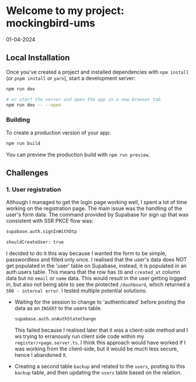 # Welcome to my project: mockingbird-ums

01-04-2024

## Local Installation

Once you've created a project and installed dependencies with `npm install` (or `pnpm install` or `yarn`), start a development server:

```bash
npm run dev

# or start the server and open the app in a new browser tab
npm run dev -- --open
```

### Building

To create a production version of your app:

```bash
npm run build
```

You can preview the production build with `npm run preview`.

## Challenges

### 1. User registration

Although I managed to get the login page working well, I spent a lot of time working on the registration page. The main issue was the handling of the user's form data. The command provided by Supabase for sign up that was consistent with SSR PKCE flow was:

```bash
supabase.auth.signInWithOtp

shouldCreateUser: true
```

I decided to do it this way because I wanted the form to be simple, passwordless and filled only once. I realised that the user's data does NOT get populated in the 'user' table on Supabase, instead, it is populated in an auth.users table. This means that the row has `ID` and `created_at` column data but no `email` or `name` data. This would result in the user getting logged in, but also not being able to see the protected `/dashboard`, which returned a `500 - internal error`. I tested multiple potential solutions:

- Waiting for the session to change to 'authenticated' before posting the data as an `INSERT` to the users table.

  ```bash
  supabase.auth.onAuthStateChange
  ```

  This failed because I realised later that it was a client-side method and I ws trying to erranously run client side code within my `register/+page.server.ts`. I think this approach would have worked if I was working from the client-side, but it would be much less secure, hence I abandoned it.

- Creating a second table `backup` and related to the `users`, posting to this `backup` table, and then updating the `users` table based on the relation.
